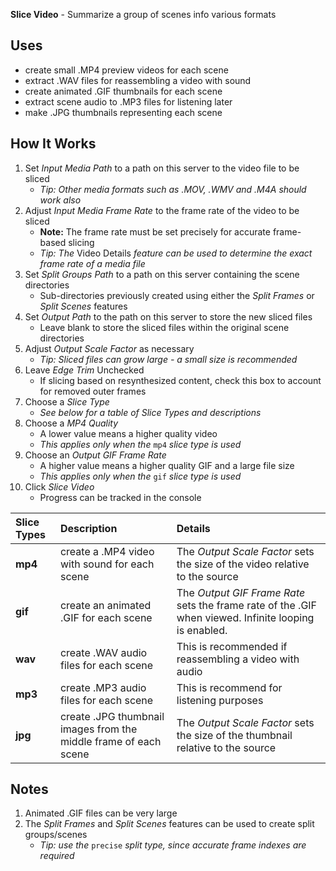 **Slice Video** - Summarize a group of scenes info various formats

## Uses
- create small .MP4 preview videos for each scene
- extract .WAV files for reassembling a video with sound
- create animated .GIF thumbnails for each scene
- extract scene audio to .MP3 files for listening later
- make .JPG thumbnails representing each scene

## How It Works
1. Set _Input Media Path_ to a path on this server to the video file to be sliced
    - _Tip: Other media formats such as .MOV, .WMV and .M4A should work also_
1. Adjust _Input Media Frame Rate_ to the frame rate of the video to be sliced
    - **Note:** The frame rate must be set precisely for accurate frame-based slicing
    - _Tip: The_ Video Details _feature can be used to determine the exact frame rate of a media file_
1. Set _Split Groups Path_ to a path on this server containing the scene directories
    - Sub-directories previously created using either the _Split Frames_ or _Split Scenes_ features
1. Set _Output Path_ to the path on this server to store the new sliced files
    - Leave blank to store the sliced files within the original scene directories
1. Adjust _Output Scale Factor_ as necessary
    - _Tip: Sliced files can grow large - a small size is recommended_
1. Leave _Edge Trim_ Unchecked
    - If slicing based on resynthesized content, check this box to account for removed outer frames
1. Choose a _Slice Type_
    - _See below for a table of Slice Types and descriptions_
1. Choose a _MP4 Quality_
    - A lower value means a higher quality video
    - _This applies only when the_ `mp4` _slice type is used_
1. Choose an _Output GIF Frame Rate_
    - A higher value means a higher quality GIF and a large file size
    - _This applies only when the_ `gif` _slice type is used_
1. Click _Slice Video_
    - Progress can be tracked in the console

| Slice Types | Description | Details |
|:-|:-|:-|
| **mp4** | create a .MP4 video with sound for each scene | The _Output Scale Factor_ sets the size of the video relative to the source |
| **gif** | create an animated .GIF for each scene | The _Output GIF Frame Rate_ sets the frame rate of the .GIF when viewed. Infinite looping is enabled. |
| **wav** | create .WAV audio files for each scene | This is recommended if reassembling a video with audio |
| **mp3** | create .MP3 audio files for each scene | This is recommend for listening purposes |
| **jpg** | create .JPG thumbnail images from the middle frame of each scene | The _Output Scale Factor_ sets the size of the thumbnail relative to the source |

## Notes
1. Animated .GIF files can be very large
1. The _Split Frames_ and _Split Scenes_ features can be used to create split groups/scenes
    - _Tip: use the_ `precise` _split type, since accurate frame indexes are required_
